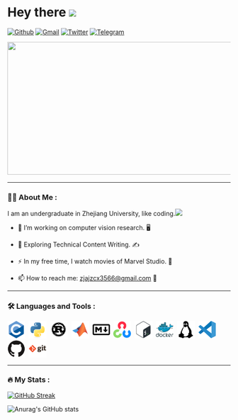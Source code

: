 <h1>
  Hey there
  <img src="https://media.giphy.com/media/hvRJCLFzcasrR4ia7z/giphy.gif" width="30px"/>
</h1>

[![Github](https://img.shields.io/badge/-Github-000?style=flat&logo=Github&logoColor=white)](https://github.com/Xuer04)
[![Gmail](https://img.shields.io/badge/-Gmail-c14438?style=flat&logo=Gmail&logoColor=white)](mailto:zjajzcx3566@gmail.com)
[![Twitter](https://img.shields.io/twitter/url?style=social&url=http%3A%2F%2Fs%2F%2Ftwitter.com%2FVercent5)](https://twitter.com/Vercent5)
[![Telegram](https://img.shields.io/badge/-Telegram-022?style=flat&logo=Telegram&logoColor=white)](https://telegram.me/Xuer04)

<!-- <div id="header" align="center">
  <img src="https://media.giphy.com/media/M9gbBd9nbDrOTu1Mqx/giphy.gif" width="100"/>
</div> -->

<div align="center">
  <img src="https://media.giphy.com/media/dWesBcTLavkZuG35MI/giphy.gif" width="600" height="300"/>
</div>


---

### :man_technologist: About Me :
I am an undergraduate in Zhejiang University, like coding.<img src="https://media.giphy.com/media/WUlplcMpOCEmTGBtBW/giphy.gif" width="30">

- :telescope: I’m working on computer vision research. 🖥️

- :seedling: Exploring Technical Content Writing. ✍️

- :zap: In my free time, I watch movies of Marvel Studio. 🎥

- :mailbox: How to reach me: zjajzcx3566@gmail.com 📧

---

### :hammer_and_wrench: Languages and Tools :
<div>
  <img src="https://github.com/devicons/devicon/blob/master/icons/c/c-original.svg" title="C" alt="C" width="40" height="40"/>&nbsp;
  <img src="https://github.com/devicons/devicon/blob/master/icons/python/python-original.svg" title="Python" alt="Python" width="40" height="40"/>&nbsp;
  <img src="https://github.com/devicons/devicon/blob/master/icons/rust/rust-plain.svg" title="Rust" alt="Rust" width="40" height="40"/>&nbsp;
  <img src="https://github.com/devicons/devicon/blob/master/icons/matlab/matlab-original.svg" title="Matlab" alt="Matlab" width="40" height="40"/>&nbsp;
  <img src="https://github.com/devicons/devicon/blob/master/icons/markdown/markdown-original.svg" title="Markdown" alt="Markdown" width="40" height="40"/>&nbsp;
  <img src="https://github.com/devicons/devicon/blob/master/icons/opencv/opencv-original.svg" title="Opencv" alt="Opencv" width="40" height="40"/>&nbsp;
  <img src="https://github.com/devicons/devicon/blob/master/icons/bash/bash-original.svg" title="Bash" alt="Bash" width="40" height="40"/>&nbsp;
  <img src="https://github.com/devicons/devicon/blob/master/icons/docker/docker-original-wordmark.svg" title="Docker" alt="Docker" width="40" height="40"/>&nbsp;
  <img src="https://github.com/devicons/devicon/blob/master/icons/linux/linux-plain.svg" title="Linux" alt="Linux" width="40" height="40"/>&nbsp;
  <img src="https://github.com/devicons/devicon/blob/master/icons/vscode/vscode-original.svg" title="Vscode" alt="Vscode" width="40" height="40"/>&nbsp;
  <img src="https://github.com/devicons/devicon/blob/master/icons/github/github-original.svg" title="Github" alt="Github" width="40" height="40"/>&nbsp;
  <img src="https://github.com/devicons/devicon/blob/master/icons/git/git-original-wordmark.svg" title="Git" **alt="Git" width="40" height="40"/>
</div>

---

### :fire: My Stats :
[![GitHub Streak](https://github-readme-streak-stats.herokuapp.com/?user=Xuer04&theme=nord)](https://git.io/streak-stats)

![Anurag's GitHub stats](https://github-readme-stats.vercel.app/api?username=Xuer04&show_icons=true&theme=nord)

<!-- [![Top Langs](https://github-readme-stats.vercel.app/api/top-langs/?username=Xuer04&theme=nord)](https://github.com/anuraghazra/github-readme-stats) -->
<!-- [![Top Langs](https://github-readme-stats.vercel.app/api/top-langs/?username=Xuer04&theme=nord&layout=compact)](https://github.com/anuraghazra/github-readme-stats) -->
